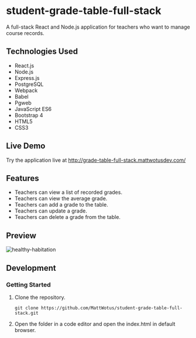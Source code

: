 # student-grade-table-full-stack
A full-stack React and Node.js application for teachers who want to manage course records.

## Technologies Used

- React.js
- Node.js
- Express.js
- PostgreSQL
- Webpack
- Babel
- Pgweb
- JavaScript ES6
- Bootstrap 4  
- HTML5
- CSS3

## Live Demo

Try the application live at http://grade-table-full-stack.mattwotusdev.com/

## Features

- Teachers can view a list of recorded grades.
- Teachers can view the average grade.
- Teachers can add a grade to the table.
- Teachers can update a grade.
- Teachers can delete a grade from the table.

## Preview

![healthy-habitation](assets/student-grade-table-full-stack.gif)

## Development

### Getting Started

1. Clone the repository.

   ```
   git clone https://github.com/MattWotus/student-grade-table-full-stack.git
   ```
   
2. Open the folder in a code editor and open the index.html in default browser.
